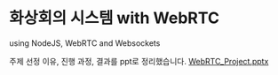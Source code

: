 # 화상회의 시스템 with WebRTC

using NodeJS, WebRTC and Websockets

주제 선정 이유, 진행 과정, 결과를 ppt로 정리했습니다.
[WebRTC_Project.pptx](https://github.com/dlalstlr12/RealTM/files/15023411/WebRTC_Project.pptx)
